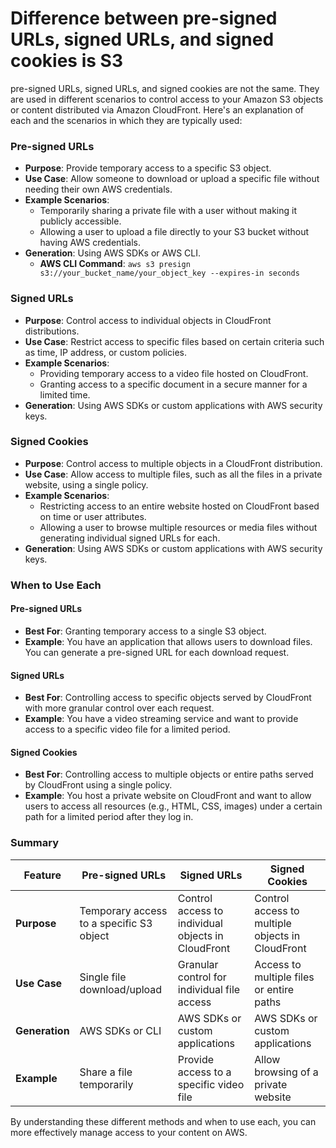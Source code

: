 # Difference between pre-signed URLs, signed URLs, and signed cookies is S3
pre-signed URLs, signed URLs, and signed cookies are not the same. They are used in different scenarios to control access to your Amazon S3 objects or content distributed via Amazon CloudFront. Here's an explanation of each and the scenarios in which they are typically used:

### Pre-signed URLs
- **Purpose**: Provide temporary access to a specific S3 object.
- **Use Case**: Allow someone to download or upload a specific file without needing their own AWS credentials.
- **Example Scenarios**:
  - Temporarily sharing a private file with a user without making it publicly accessible.
  - Allowing a user to upload a file directly to your S3 bucket without having AWS credentials.
- **Generation**: Using AWS SDKs or AWS CLI.
  - **AWS CLI Command**: `aws s3 presign s3://your_bucket_name/your_object_key --expires-in seconds`

### Signed URLs
- **Purpose**: Control access to individual objects in CloudFront distributions.
- **Use Case**: Restrict access to specific files based on certain criteria such as time, IP address, or custom policies.
- **Example Scenarios**:
  - Providing temporary access to a video file hosted on CloudFront.
  - Granting access to a specific document in a secure manner for a limited time.
- **Generation**: Using AWS SDKs or custom applications with AWS security keys.

### Signed Cookies
- **Purpose**: Control access to multiple objects in a CloudFront distribution.
- **Use Case**: Allow access to multiple files, such as all the files in a private website, using a single policy.
- **Example Scenarios**:
  - Restricting access to an entire website hosted on CloudFront based on time or user attributes.
  - Allowing a user to browse multiple resources or media files without generating individual signed URLs for each.
- **Generation**: Using AWS SDKs or custom applications with AWS security keys.

### When to Use Each

#### Pre-signed URLs
- **Best For**: Granting temporary access to a single S3 object.
- **Example**: You have an application that allows users to download files. You can generate a pre-signed URL for each download request.

#### Signed URLs
- **Best For**: Controlling access to specific objects served by CloudFront with more granular control over each request.
- **Example**: You have a video streaming service and want to provide access to a specific video file for a limited period.

#### Signed Cookies
- **Best For**: Controlling access to multiple objects or entire paths served by CloudFront using a single policy.
- **Example**: You host a private website on CloudFront and want to allow users to access all resources (e.g., HTML, CSS, images) under a certain path for a limited period after they log in.

### Summary

| Feature          | Pre-signed URLs                                  | Signed URLs                                        | Signed Cookies                                    |
|------------------|--------------------------------------------------|---------------------------------------------------|--------------------------------------------------|
| **Purpose**      | Temporary access to a specific S3 object         | Control access to individual objects in CloudFront | Control access to multiple objects in CloudFront |
| **Use Case**     | Single file download/upload                      | Granular control for individual file access        | Access to multiple files or entire paths          |
| **Generation**   | AWS SDKs or CLI                                  | AWS SDKs or custom applications                    | AWS SDKs or custom applications                    |
| **Example**      | Share a file temporarily                         | Provide access to a specific video file            | Allow browsing of a private website               |

By understanding these different methods and when to use each, you can more effectively manage access to your content on AWS.
